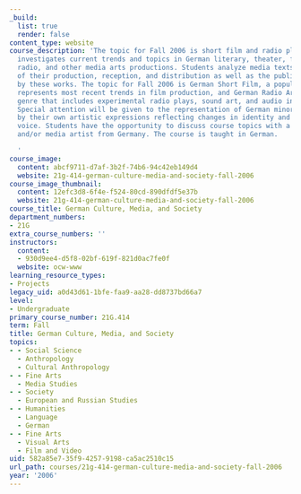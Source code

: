 ```yaml
---
_build:
  list: true
  render: false
content_type: website
course_description: 'The topic for Fall 2006 is short film and radio plays. This course
  investigates current trends and topics in German literary, theater, film, television,
  radio, and other media arts productions. Students analyze media texts in the context
  of their production, reception, and distribution as well as the public debates initiated
  by these works. The topic for Fall 2006 is German Short Film, a popular format that
  represents most recent trends in film production, and German Radio Art, a striving
  genre that includes experimental radio plays, sound art, and audio installations.
  Special attention will be given to the representation of German minorities, contrasted
  by their own artistic expressions reflecting changes in identity and a new political
  voice. Students have the opportunity to discuss course topics with a writer, filmmaker,
  and/or media artist from Germany. The course is taught in German.

  '
course_image:
  content: abcf9711-d7af-3b2f-74b6-94c42eb149d4
  website: 21g-414-german-culture-media-and-society-fall-2006
course_image_thumbnail:
  content: 12efc3d8-6f4e-f524-80cd-890dfdf5e37b
  website: 21g-414-german-culture-media-and-society-fall-2006
course_title: German Culture, Media, and Society
department_numbers:
- 21G
extra_course_numbers: ''
instructors:
  content:
  - 930d9ee4-d5f8-02bf-619f-821d0ac7fe0f
  website: ocw-www
learning_resource_types:
- Projects
legacy_uid: a0d43d61-1bfe-faa9-aa28-dd8737bd66a7
level:
- Undergraduate
primary_course_number: 21G.414
term: Fall
title: German Culture, Media, and Society
topics:
- - Social Science
  - Anthropology
  - Cultural Anthropology
- - Fine Arts
  - Media Studies
- - Society
  - European and Russian Studies
- - Humanities
  - Language
  - German
- - Fine Arts
  - Visual Arts
  - Film and Video
uid: 582a85e7-35f9-4257-9198-ca5ac2510c15
url_path: courses/21g-414-german-culture-media-and-society-fall-2006
year: '2006'
---
```


